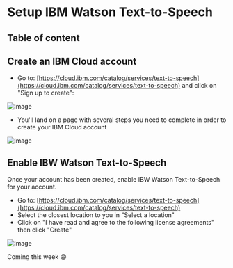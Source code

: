 # Setup IBM Watson Text-to-Speech

## Table of content


## Create an IBM Cloud account
* Go to: [https://cloud.ibm.com/catalog/services/text-to-speech](https://cloud.ibm.com/catalog/services/text-to-speech) and click on "Sign up to create":

![image](https://user-images.githubusercontent.com/15323067/141690178-aab65804-a356-4b73-8c39-916a2b81d57f.png)

* You'll land on a page with several steps you need to complete in order to create your IBM Cloud account

![image](https://user-images.githubusercontent.com/15323067/141690260-17edcd18-c0f0-4fff-a18a-89cabba48457.png)

## Enable IBW Watson Text-to-Speech
Once your account has been created, enable IBW Watson Text-to-Speech for your account.
* Go to: [https://cloud.ibm.com/catalog/services/text-to-speech](https://cloud.ibm.com/catalog/services/text-to-speech)
* Select the closest location to you in "Select a location"
* Click on "I have read and agree to the following license agreements" then click "Create"

![image](https://user-images.githubusercontent.com/15323067/141833688-e0301607-f7fc-42d0-b8d5-e1ff7a17b25a.png)

Coming this week 😄

